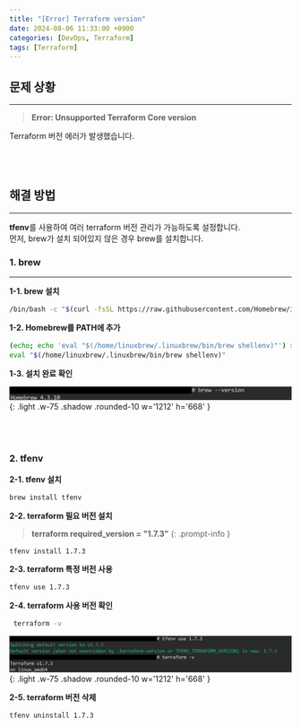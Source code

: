 ```yaml
---
title: "[Error] Terraform version"
date: 2024-08-06 11:33:00 +0900
categories: [DevOps, Terraform]
tags: [Terraform]
---
```


## **문제 상황**
---
> **Error: Unsupported Terraform Core version**

Terraform 버전 에러가 발생했습니다.
<br/><br/>
<br/><br/>

## **해결 방법**
---
**tfenv**를 사용하여 여러 terraform 버전 관리가 가능하도록 설정합니다.<br>
먼저, brew가 설치 되어있지 않은 경우 brew를 설치합니다.

### **1. brew**
---
**1-1. brew 설치**

```bash
/bin/bash -c "$(curl -fsSL https://raw.githubusercontent.com/Homebrew/install/HEAD/install.sh)"
```

**1-2. Homebrew를 PATH에 추가**<br>


```bash
(echo; echo 'eval "$(/home/linuxbrew/.linuxbrew/bin/brew shellenv)"') >> /root/.bashrc
eval "$(/home/linuxbrew/.linuxbrew/bin/brew shellenv)"
```

**1-3. 설치 완료 확인**

![brew](/assets/img/post_img/Terraform/2024-08-06-1.png){: .light .w-75 .shadow .rounded-10 w='1212' h='668' }
<br/><br/>
<br/><br/>

### **2. tfenv**
**2-1. tfenv 설치**
```bash
brew install tfenv
```

**2-2. terraform 필요 버전 설치**

> **terraform required_version = "1.7.3”**
{: .prompt-info }
```bash
tfenv install 1.7.3
```

**2-3. terraform 특정 버전 사용**
```bash
tfenv use 1.7.3
```

**2-4. terraform 사용 버전 확인**
```bash
 terraform -v
```
![tfenv](/assets/img/post_img/Terraform/2024-08-06-2.png){: .light .w-75 .shadow .rounded-10 w='1212' h='668' }

**2-5. terraform 버전 삭제**
```bash
tfenv uninstall 1.7.3
```
<br/><br/>
<br/><br/>